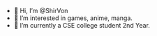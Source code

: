 - 👋 Hi, I’m @ShirVon
- 👀 I’m interested in games, anime, manga.
- 🌱 I’m currently a CSE college student 2nd Year.
